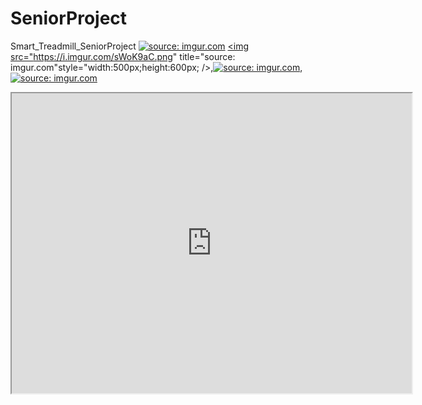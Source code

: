 # SeniorProject
Smart_Treadmill_SeniorProject
<a href="https://imgur.com/0FNsxoR"><img src="https://i.imgur.com/0FNsxoR.jpg" title="source: imgur.com" /></a>
<a href="https://imgur.com/sWoK9aC"><img src="https://i.imgur.com/sWoK9aC.png" title="source: imgur.com"style="width:500px;height:600px; /></a>,<a href="https://imgur.com/kmgiI8R"><img src="https://i.imgur.com/kmgiI8R.png" title="source: imgur.com" /></a>,<a href="https://imgur.com/1tOFsow"><img src="https://i.imgur.com/1tOFsow.png" title="source: imgur.com" /></a>
<iframe src="https://drive.google.com/file/d/1_ISREcCLF6kfzxwkD1G4-cPm6NoDPbZB/preview" width="640" height="480"></iframe>
